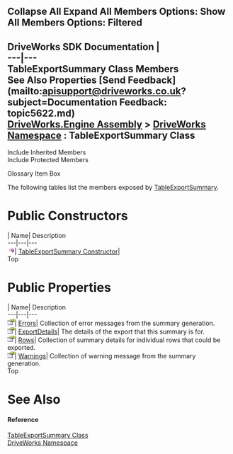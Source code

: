        

 Collapse All Expand All  Members Options: Show All  Members Options: Filtered   
---  
DriveWorks SDK Documentation  |   
---|---  
TableExportSummary Class Members   
See Also Properties [Send Feedback](mailto:apisupport@driveworks.co.uk?subject=Documentation Feedback: topic5622.md)  
[DriveWorks.Engine Assembly](topic2156.md) > [DriveWorks Namespace](topic2159.md) : TableExportSummary Class  
---  
  
Include Inherited Members    
Include Protected Members  


Glossary Item Box

The following tables list the members exposed by [TableExportSummary](topic5622.md).

# Public Constructors

| Name| Description  
---|---|---  
![Public Constructor](dotnetimages/publicConstructor.gif)| [TableExportSummary Constructor](topic5628.md)|   
Top

# Public Properties

| Name| Description  
---|---|---  
![Public Property](dotnetimages/publicProperty.gif)| [Errors](topic5629.md)| Collection of error messages from the summary generation.   
![Public Property](dotnetimages/publicProperty.gif)| [ExportDetails](topic5630.md)| The details of the export that this summary is for.   
![Public Property](dotnetimages/publicProperty.gif)| [Rows](topic5631.md)| Collection of summary details for individual rows that could be exported.   
![Public Property](dotnetimages/publicProperty.gif)| [Warnings](topic5632.md)| Collection of warning message from the summary generation.   
Top

# See Also

#### Reference

[TableExportSummary Class](topic5622.md)   
[DriveWorks Namespace](topic2159.md)


